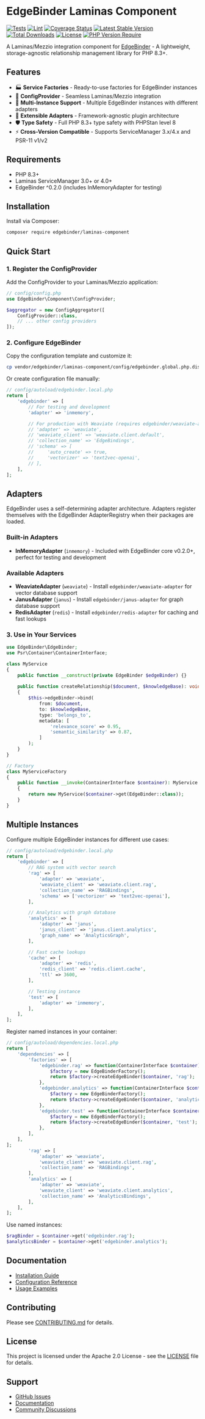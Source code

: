 # EdgeBinder Laminas Component

[![Tests](https://github.com/EdgeBinder/edgebinder-component/workflows/Tests/badge.svg)](https://github.com/EdgeBinder/edgebinder-component/actions?query=workflow%3ATests)
[![Lint](https://github.com/EdgeBinder/edgebinder-component/workflows/Lint/badge.svg)](https://github.com/EdgeBinder/edgebinder-component/actions?query=workflow%3ALint)
[![Coverage Status](https://codecov.io/gh/EdgeBinder/edgebinder-component/branch/main/graph/badge.svg)](https://codecov.io/gh/EdgeBinder/edgebinder-component)
[![Latest Stable Version](https://poser.pugx.org/edgebinder/edgebinder-component/v/stable)](https://packagist.org/packages/edgebinder/edgebinder-component)
[![Total Downloads](https://poser.pugx.org/edgebinder/edgebinder-component/downloads)](https://packagist.org/packages/edgebinder/edgebinder-component)
[![License](https://poser.pugx.org/edgebinder/edgebinder-component/license)](https://packagist.org/packages/edgebinder/edgebinder-component)
[![PHP Version Require](https://poser.pugx.org/edgebinder/edgebinder-component/require/php)](https://packagist.org/packages/edgebinder/edgebinder-component)

A Laminas/Mezzio integration component for [EdgeBinder](https://github.com/EdgeBinder/edgebinder) - A lightweight, storage-agnostic relationship management library for PHP 8.3+.

## Features

- 🏭 **Service Factories** - Ready-to-use factories for EdgeBinder instances
- 🔧 **ConfigProvider** - Seamless Laminas/Mezzio integration
- 🎯 **Multi-Instance Support** - Multiple EdgeBinder instances with different adapters
- 🔌 **Extensible Adapters** - Framework-agnostic plugin architecture
- 🛡️ **Type Safety** - Full PHP 8.3+ type safety with PHPStan level 8
- ⚡ **Cross-Version Compatible** - Supports ServiceManager 3.x/4.x and PSR-11 v1/v2

## Requirements

- PHP 8.3+
- Laminas ServiceManager 3.0+ or 4.0+
- EdgeBinder ^0.2.0 (includes InMemoryAdapter for testing)

## Installation

Install via Composer:

```bash
composer require edgebinder/laminas-component
```

## Quick Start

### 1. Register the ConfigProvider

Add the ConfigProvider to your Laminas/Mezzio application:

```php
// config/config.php
use EdgeBinder\Component\ConfigProvider;

$aggregator = new ConfigAggregator([
    ConfigProvider::class,
    // ... other config providers
]);
```

### 2. Configure EdgeBinder

Copy the configuration template and customize it:

```bash
cp vendor/edgebinder/laminas-component/config/edgebinder.global.php.dist config/autoload/edgebinder.local.php
```

Or create configuration file manually:

```php
// config/autoload/edgebinder.local.php
return [
    'edgebinder' => [
        // For testing and development
        'adapter' => 'inmemory',

        // For production with Weaviate (requires edgebinder/weaviate-adapter)
        // 'adapter' => 'weaviate',
        // 'weaviate_client' => 'weaviate.client.default',
        // 'collection_name' => 'EdgeBindings',
        // 'schema' => [
        //     'auto_create' => true,
        //     'vectorizer' => 'text2vec-openai',
        // ],
    ],
];
```

## Adapters

EdgeBinder uses a self-determining adapter architecture. Adapters register themselves with the EdgeBinder AdapterRegistry when their packages are loaded.

### Built-in Adapters

- **InMemoryAdapter** (`inmemory`) - Included with EdgeBinder core v0.2.0+, perfect for testing and development

### Available Adapters

- **WeaviateAdapter** (`weaviate`) - Install `edgebinder/weaviate-adapter` for vector database support
- **JanusAdapter** (`janus`) - Install `edgebinder/janus-adapter` for graph database support
- **RedisAdapter** (`redis`) - Install `edgebinder/redis-adapter` for caching and fast lookups

### 3. Use in Your Services

```php
use EdgeBinder\EdgeBinder;
use Psr\Container\ContainerInterface;

class MyService
{
    public function __construct(private EdgeBinder $edgeBinder) {}
    
    public function createRelationship($document, $knowledgeBase): void
    {
        $this->edgeBinder->bind(
            from: $document,
            to: $knowledgeBase,
            type: 'belongs_to',
            metadata: [
                'relevance_score' => 0.95,
                'semantic_similarity' => 0.87,
            ]
        );
    }
}

// Factory
class MyServiceFactory
{
    public function __invoke(ContainerInterface $container): MyService
    {
        return new MyService($container->get(EdgeBinder::class));
    }
}
```

## Multiple Instances

Configure multiple EdgeBinder instances for different use cases:

```php
// config/autoload/edgebinder.local.php
return [
    'edgebinder' => [
        // RAG system with vector search
        'rag' => [
            'adapter' => 'weaviate',
            'weaviate_client' => 'weaviate.client.rag',
            'collection_name' => 'RAGBindings',
            'schema' => ['vectorizer' => 'text2vec-openai'],
        ],

        // Analytics with graph database
        'analytics' => [
            'adapter' => 'janus',
            'janus_client' => 'janus.client.analytics',
            'graph_name' => 'AnalyticsGraph',
        ],

        // Fast cache lookups
        'cache' => [
            'adapter' => 'redis',
            'redis_client' => 'redis.client.cache',
            'ttl' => 3600,
        ],

        // Testing instance
        'test' => [
            'adapter' => 'inmemory',
        ],
    ],
];
```

Register named instances in your container:

```php
// config/autoload/dependencies.local.php
return [
    'dependencies' => [
        'factories' => [
            'edgebinder.rag' => function(ContainerInterface $container) {
                $factory = new EdgeBinderFactory();
                return $factory->createEdgeBinder($container, 'rag');
            },
            'edgebinder.analytics' => function(ContainerInterface $container) {
                $factory = new EdgeBinderFactory();
                return $factory->createEdgeBinder($container, 'analytics');
            },
            'edgebinder.test' => function(ContainerInterface $container) {
                $factory = new EdgeBinderFactory();
                return $factory->createEdgeBinder($container, 'test');
            },
        ],
    ],
];
        'rag' => [
            'adapter' => 'weaviate',
            'weaviate_client' => 'weaviate.client.rag',
            'collection_name' => 'RAGBindings',
        ],
        'analytics' => [
            'adapter' => 'weaviate',
            'weaviate_client' => 'weaviate.client.analytics',
            'collection_name' => 'AnalyticsBindings',
        ],
    ],
];
```

Use named instances:

```php
$ragBinder = $container->get('edgebinder.rag');
$analyticsBinder = $container->get('edgebinder.analytics');
```

## Documentation

- [Installation Guide](docs/INSTALLATION.md)
- [Configuration Reference](docs/CONFIGURATION.md)
- [Usage Examples](docs/EXAMPLES.md)

## Contributing

Please see [CONTRIBUTING.md](CONTRIBUTING.md) for details.

## License

This project is licensed under the Apache 2.0 License - see the [LICENSE](LICENSE) file for details.

## Support

- [GitHub Issues](https://github.com/EdgeBinder/edgebinder-component/issues)
- [Documentation](https://edgebinder.dev/docs)
- [Community Discussions](https://github.com/EdgeBinder/edgebinder-component/discussions)
